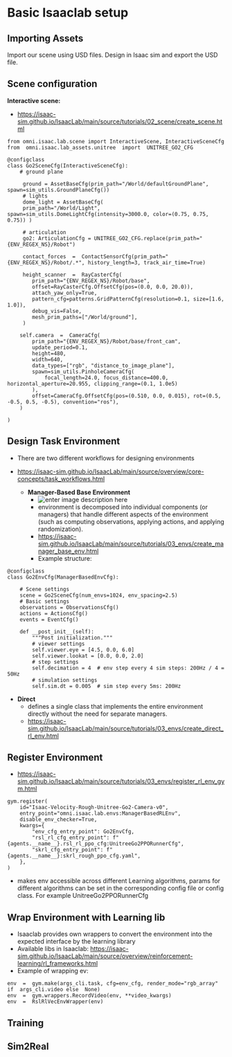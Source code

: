 # Basic Isaaclab setup

## Importing Assets
Import our scene using USD files. Design in Isaac sim and export the USD file.

## Scene configuration
**Interactive scene:**
 - https://isaac-sim.github.io/IsaacLab/main/source/tutorials/02_scene/create_scene.html

```
from omni.isaac.lab.scene import InteractiveScene, InteractiveSceneCfg
from  omni.isaac.lab_assets.unitree  import  UNITREE_GO2_CFG

@configclass 
class Go2SceneCfg(InteractiveSceneCfg):
	# ground plane 

	 ground = AssetBaseCfg(prim_path="/World/defaultGroundPlane", spawn=sim_utils.GroundPlaneCfg()) 
	 # lights 
	 dome_light = AssetBaseCfg( 
	 prim_path="/World/Light", spawn=sim_utils.DomeLightCfg(intensity=3000.0, color=(0.75, 0.75, 0.75)) ) 

	 # articulation 
	 go2: ArticulationCfg = UNITREE_GO2_CFG.replace(prim_path="{ENV_REGEX_NS}/Robot")
	 
	 contact_forces  =  ContactSensorCfg(prim_path="{ENV_REGEX_NS}/Robot/.*", history_length=3, track_air_time=True)
		
	 height_scanner  =  RayCasterCfg(
		prim_path="{ENV_REGEX_NS}/Robot/base",
		offset=RayCasterCfg.OffsetCfg(pos=(0.0, 0.0, 20.0)),
		attach_yaw_only=True,
		pattern_cfg=patterns.GridPatternCfg(resolution=0.1, size=[1.6, 1.0]),
		debug_vis=False,
		mesh_prim_paths=["/World/ground"],
	 )
	 
	self.camera  =  CameraCfg(
		prim_path="{ENV_REGEX_NS}/Robot/base/front_cam",
		update_period=0.1,
		height=480,
		width=640,
		data_types=["rgb", "distance_to_image_plane"],
		spawn=sim_utils.PinholeCameraCfg(
			focal_length=24.0, focus_distance=400.0, horizontal_aperture=20.955, clipping_range=(0.1, 1.0e5)
		),
		offset=CameraCfg.OffsetCfg(pos=(0.510, 0.0, 0.015), rot=(0.5, -0.5, 0.5, -0.5), convention="ros"),
	)

)
```


## Design Task Environment 

 - There are two different workflows for designing environments
 - https://isaac-sim.github.io/IsaacLab/main/source/overview/core-concepts/task_workflows.html

	-  **Manager-Based Base Environment**
		- ![enter image description here](https://isaac-sim.github.io/IsaacLab/main/_images/manager-based-light.svg)
		 - environment is decomposed into individual components (or managers) that handle different aspects of the environment (such as computing observations, applying actions, and applying randomization).
		 - https://isaac-sim.github.io/IsaacLab/main/source/tutorials/03_envs/create_manager_base_env.html
		 - Example structure:
```
@configclass
class Go2EnvCfg(ManagerBasedEnvCfg):

    # Scene settings
    scene = Go2SceneCfg(num_envs=1024, env_spacing=2.5)
    # Basic settings
    observations = ObservationsCfg()
    actions = ActionsCfg()
    events = EventCfg()

    def __post_init__(self):
        """Post initialization."""
        # viewer settings
        self.viewer.eye = [4.5, 0.0, 6.0]
        self.viewer.lookat = [0.0, 0.0, 2.0]
        # step settings
        self.decimation = 4  # env step every 4 sim steps: 200Hz / 4 = 50Hz
        # simulation settings
        self.sim.dt = 0.005  # sim step every 5ms: 200Hz
```
-  **Direct**
	- defines a single class that implements the entire environment directly without the need for separate managers.
	- https://isaac-sim.github.io/IsaacLab/main/source/tutorials/03_envs/create_direct_rl_env.html

## Register Environment
 - https://isaac-sim.github.io/IsaacLab/main/source/tutorials/03_envs/register_rl_env_gym.html
```
gym.register(
	id="Isaac-Velocity-Rough-Unitree-Go2-Camera-v0",
	entry_point="omni.isaac.lab.envs:ManagerBasedRLEnv",
	disable_env_checker=True,
	kwargs={
		"env_cfg_entry_point": Go2EnvCfg,
		"rsl_rl_cfg_entry_point": f"{agents.__name__}.rsl_rl_ppo_cfg:UnitreeGo2PPORunnerCfg",
		"skrl_cfg_entry_point": f"{agents.__name__}:skrl_rough_ppo_cfg.yaml",
	},
)
```
 - makes env accessible across different Learning algorithms, params for different algorithms can be set in the corresponding config file or config class. For example UnitreeGo2PPORunnerCfg

## Wrap Environment with Learning lib
- Isaaclab provides own wrappers to convert the environment into the expected interface by the learning library
- Available libs in Isaaclab: https://isaac-sim.github.io/IsaacLab/main/source/overview/reinforcement-learning/rl_frameworks.html
- Example of wrapping ev:
```
env  =  gym.make(args_cli.task, cfg=env_cfg, render_mode="rgb_array"  if  args_cli.video else  None)
env  =  gym.wrappers.RecordVideo(env, **video_kwargs)
env  =  RslRlVecEnvWrapper(env)
```

## Training

## Sim2Real

